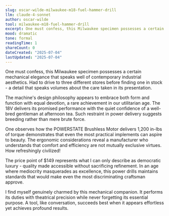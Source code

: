 ```yaml
---
slug: oscar-wilde-milwaukee-m18-fuel-hammer-drill
llm: claude-4-sonnet
author: oscar-wilde
tool: milwaukee-m18-fuel-hammer-drill
excerpt: One must confess, this Milwaukee specimen possesses a certain mechanical elegance that speaks well of contemporary industrial aesthetics.
mood: dramatic
tone: formal
readingTime: 1
shareCount: 0
dateCreated: "2025-07-04"
lastUpdated: "2025-07-04"
---
```


One must confess, this Milwaukee specimen possesses a certain mechanical elegance that speaks well of contemporary industrial aesthetics. Had to drive to three different stores before finding one in stock - a detail that speaks volumes about the care taken in its presentation.

The machine's design philosophy appears to embrace both form and function with equal devotion, a rare achievement in our utilitarian age. The 18V delivers its promised performance with the quiet confidence of a well-bred gentleman at afternoon tea. Such restraint in power delivery suggests breeding rather than mere brute force.

One observes how the POWERSTATE Brushless Motor delivers 1,200 in-lbs of torque demonstrates that even the most practical implements can aspire to beauty. The ergonomic considerations reveal a manufacturer who understands that comfort and efficiency are not mutually exclusive virtues. How refreshingly civilized!

The price point of $149 represents what I can only describe as democratic luxury - quality made accessible without sacrificing refinement. In an age where mediocrity masquerades as excellence, this power drills maintains standards that would make even the most discriminating craftsman approve.

I find myself genuinely charmed by this mechanical companion. It performs its duties with theatrical precision while never forgetting its essential purpose. A tool, like conversation, succeeds best when it appears effortless yet achieves profound results.
